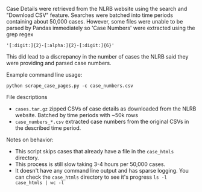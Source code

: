 Case Details were retrieved from the NLRB website using the search and "Download CSV" feature. 
Searches were batched into time periods containing about 50,000 cases. 
However, some files were unable to be parsed by Pandas immediately so 'Case Numbers' were
extracted using the grep regex 

`'[:digit:]{2}-[:alpha:]{2}-[:digit:]{6}'`

This did lead to a discrepancy in the number of cases the NLRB said they were providing and parsed case numbers.

Example command line usage:

`python scrape_case_pages.py -c case_numbers.csv`

File descriptions
- `cases.tar.gz` zipped CSVs of case details as downloaded from the NLRB website. Batched by time periods with ~50k rows
- `case_numbers_*.csv` extracted case numbers from the original CSVs in the described time period.

Notes on behavior:
- This script skips cases that already have a file in the `case_htmls` directory.
- This process is still slow taking 3-4 hours per 50,000 cases.
- It doesn't have any command line output and has sparse logging. You can check the `case_htmls` directory to see it's progress `ls -l case_htmls | wc -l`